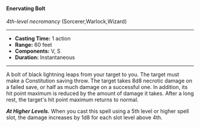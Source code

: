 #### Enervating Bolt
*4th-level necromancy* (Sorcerer,Warlock,Wizard)
___
- **Casting Time:** 1 action
- **Range:** 60 feet
- **Components:** V, S
- **Duration:** Instantaneous
---
A bolt of black lightning leaps from your target to
you. The target must make a Constitution saving throw. The target takes 8d8 necrotic damage on a
failed save, or half as much damage on a successful
one. In addition, its hit point maximum is reduced
by the amount of damage it takes. After a long rest,
the target's hit point maximum returns to normal.

***At Higher Levels.***  When you cast this spell using
a 5th level or higher spell slot, the damage increases
by 1d8 for each slot level above 4th.
